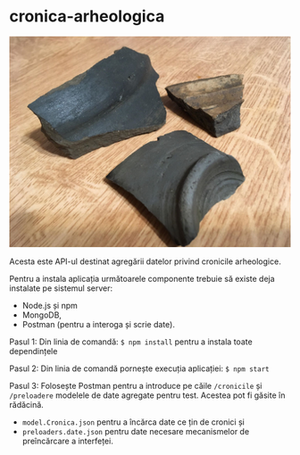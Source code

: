# cronica-arheologica

![](fragmente.jpg)

Acesta este API-ul destinat agregării datelor privind cronicile arheologice.

Pentru a instala aplicația următoarele componente trebuie să existe deja instalate pe sistemul server:

- Node.js și npm
- MongoDB,
- Postman (pentru a interoga și scrie date).

Pasul 1:
Din linia de comandă: `$ npm install` pentru a instala toate dependințele

Pasul 2:
Din linia de comandă pornește execuția aplicației: `$ npm start`

Pasul 3:
Folosește Postman pentru a introduce pe căile `/cronicile` și  `/preloadere` modelele de date agregate pentru test.
Acestea pot fi găsite în rădăcină.

- `model.Cronica.json` pentru a încărca date ce țin de cronici și
- `preloaders.date.json` pentru date necesare mecanismelor de preîncărcare a interfeței.